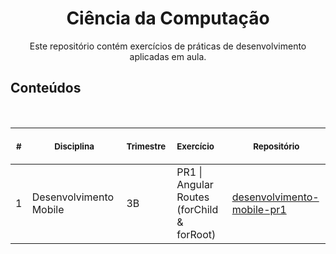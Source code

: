 <h1 align="center"> Ciência da Computação </h1>

<p align="center"> Este repositório contém exercícios de práticas de desenvolvimento aplicadas em aula. </p>

## Conteúdos

<p align="center">
  <br>
  <table style="width: 100%">
    <thead>
      <tr>
        <th align="center">
          <img width="20" height="1">
          <p>
            <small>#</small>
          </p>
        </th>
        <th align="center">
          <img width="300" height="1">
          <p>
            <small>Disciplina</small>
          </p>
        </th>
        <th align="left">
          <img width="140" height="1">
          <p align="left">
            <small>Trimestre</small>
          </p>
        </th>
        <th align="left">
          <img width="140" height="1">
          <p align="left">
            <small>Exercício</small>
          </p>
        </th>
        <th align="center">
          <img width="201" height="1">
          <p align="center">
            <small>Repositório</small>
          </p>
        </th>
      </tr>
    </thead>
    <tbody>
      <tr>
        <td>1</td>
        <td>Desenvolvimento Mobile</td>
        <td>3B</td>
        <td>PR1 | Angular Routes (forChild & forRoot)</td>
        <td><a href="https://github.com/leonardojacomussi/ciencia-da-computacao/desenvolvimento-mobile-pr1" target="_blank">desenvolvimento-mobile-pr1</a></td>
      </tr>
    </tbody>
  </table>
</p>
